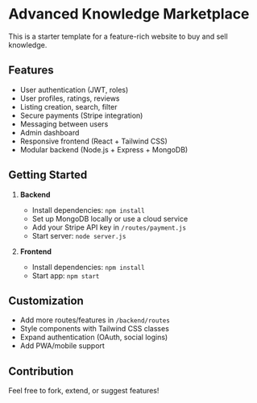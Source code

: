 # Advanced Knowledge Marketplace

This is a starter template for a feature-rich website to buy and sell knowledge.

## Features

- User authentication (JWT, roles)
- User profiles, ratings, reviews
- Listing creation, search, filter
- Secure payments (Stripe integration)
- Messaging between users
- Admin dashboard
- Responsive frontend (React + Tailwind CSS)
- Modular backend (Node.js + Express + MongoDB)

## Getting Started

1. **Backend**
   - Install dependencies: `npm install`
   - Set up MongoDB locally or use a cloud service
   - Add your Stripe API key in `/routes/payment.js`
   - Start server: `node server.js`

2. **Frontend**
   - Install dependencies: `npm install`
   - Start app: `npm start`

## Customization

- Add more routes/features in `/backend/routes`
- Style components with Tailwind CSS classes
- Expand authentication (OAuth, social logins)
- Add PWA/mobile support

## Contribution

Feel free to fork, extend, or suggest features!